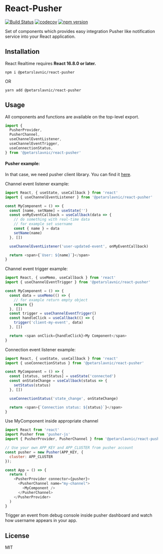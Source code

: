 # React-Pusher

[![Build Status](https://travis-ci.org/petarslavnic/react-pusher.svg?branch=master)](https://travis-ci.org/petarslavnic/react-pusher)
[![codecov](https://codecov.io/gh/petarslavnic/react-pusher/branch/master/graph/badge.svg)](https://codecov.io/gh/petarslavnic/react-pusher)
[![npm version](https://badge.fury.io/js/react-pusher.svg)](https://badge.fury.io/js/react-pusher)

Set of components which provides easy integration Pusher like notification service into your React application.


## Installation

React Realtime requires **React 16.8.0 or later.**

```
npm i @petarslavnic/react-pusher
```

OR

```
yarn add @petarslavnic/react-pusher
```

## Usage

All components and functions are available on the top-level export.

```js
import {
  PusherProvider,
  PusherChannel,
  useChannelEventListener,
  useChannelEventTrigger,
  useConnectionStatus,
} from '@petarslavnic/react-pusher'
```

#### Pusher example:
In that case, we need pusher client library. You can find it [here](https://github.com/pusher/pusher-js).

Channel event listener example:
```js
import React, { useState, useCallback } from 'react'
import { useChannelEventListener } from '@petarslavnic/react-pusher'

const MyComponent = () => {
  const [name, setName] = useState('')
  const onMyEventCallback = useCallback(data => {
    // do something with real-time data
    // for example set username
    const { name } = data
    setName(name)
  }, [])

  useChannelEventListener('user-updated-event', onMyEventCallback)

  return <span>{`User: ${name}`}</span>
}
```

Channel event trigger example:
```js
import React, { useMemo, useCallback } from 'react'
import { useChannelEventTrigger } from '@petarslavnic/react-pusher'

const MyComponent = () => {
  const data = useMemo(() => {
    // for example return empty object
    return {}
  }, [])
  const trigger = useChannelEventTrigger()
  const handleClick = useCallback(() => {
    trigger('client-my-event', data)
  }, [])

  return <span onClick={handleClick}>My Component</span>
}
```

Connection event listener example:
```js
import React, { useState, useCallback } from 'react'
import { useConnectionStatus } from '@petarslavnic/react-pusher'

const MyComponent = () => {
  const [status, setStatus] = useState('connected')
  const onStateChange = useCallback(status => {
    setStatus(status)
  }, [])

  useConnectionStatus('state_change', onStateChange)

  return <span>{`Connection status: ${status}`}</span>
}
```

Use MyComponent inside appropriate channel
```js
import React from 'react'
import Pusher from 'pusher-js'
import { PusherProvider, PusherChannel } from '@petarslavnic/react-pusher'

// Use your own APP_KEY and APP_CLUSTER from pusher account
const pusher = new Pusher(APP_KEY, {
  cluster: APP_CLUSTER
});

const App = () => {
  return (
    <PusherProvider connector={pusher}>
      <PusherChannel name="my-channel">
        <MyComponent />
      </PusherChannel>
    </PusherProvider>
  )
}

```
Trigger an event from debug console inside pusher dashboard and watch how username appears in your app.

## License

MIT
